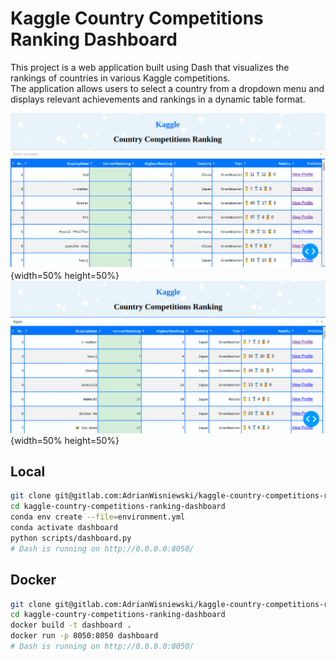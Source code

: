 # Kaggle Country Competitions Ranking Dashboard

This project is a web application built using Dash that visualizes the rankings of countries in various Kaggle competitions. \
The application allows users to select a country from a dropdown menu and displays relevant achievements and rankings in a dynamic table format.

![](./gifs/0.png){width=50% height=50%}
![](./gifs/1.png){width=50% height=50%}

## Local

```bash
git clone git@gitlab.com:AdrianWisniewski/kaggle-country-competitions-ranking-dashboard.git
cd kaggle-country-competitions-ranking-dashboard
conda env create --file=environment.yml
conda activate dashboard
python scripts/dashboard.py
# Dash is running on http://0.0.0.0:8050/
```

## Docker

```bash
git clone git@gitlab.com:AdrianWisniewski/kaggle-country-competitions-ranking-dashboard.git
cd kaggle-country-competitions-ranking-dashboard
docker build -t dashboard .
docker run -p 8050:8050 dashboard
# Dash is running on http://0.0.0.0:8050/
```
